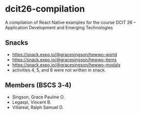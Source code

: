 # dcit26‐compilation
A compilation of React Native examples for the course DCIT 26 – Application Development and
Emerging Technologies

## Snacks
* https://snack.expo.io/@gracesingson/hewwo-world
* https://snack.expo.io/@gracesingson/hewwo-items
* https://snack.expo.io/@gracesingson/hewwo-modals
* activities 4, 5, and 6 were not written in snack.

## Members (BSCS 3‐4)
* Singson, Grace Pauline O.
* Legaspi, Vincent B.
* Villareal, Ralph Samuel D.
